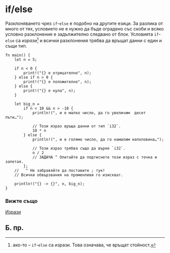 # if/else

Разклоняването чрез `if`-`else` е подобно на другите езици. За разлика от много
от тях, условието не е нужно да бъде оградено със скоби и всяко условно
разклонение е задължително следвано от блок. Условията `if`-`else` са *изрази*[^expressions] и
всички разклонения трябва да връщат данни с един и същи тип.

```rust,editable
fn main() {
    let n = 5;

    if n < 0 {
        print!("{} е отрицателно", n);
    } else if n > 0 {
        print!("{} е положително", n);
    } else {
        print!("{} е нула", n);
    }

    let big_n =
        if n < 10 && n > -10 {
            println!(", и е малко число, да го увеличим  десет пъти…");

            // Този израз връща данни от тип `i32`.
            10 * n
        } else {
            println!(", и е голямо число, да го намалим наполовина…");

            // Този израз трябва също да върне `i32`.
            n / 2
            // ЗАДАЧА ^ Опитайте да подтиснете този израз с точка и запетая.
        };
    //   ^ Не забравяйте да поставите ; тук!
    // Всички обвързвания на променливи го изискват.

    println!("{} -> {}", n, big_n);
}
```

### Вижте също
[Изрази][expressions]

## Б. пр.
[^expressions]: ако-то – `if`-`else` са изрази. Това означава, че връщат стойност.


[expressions]: ../../expression.md 
